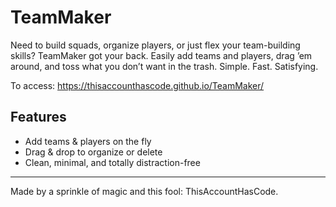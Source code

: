 # TeamMaker

Need to build squads, organize players, or just flex your team-building skills? TeamMaker got your back. Easily add teams and players, drag ’em around, and toss what you don’t want in the trash. Simple. Fast. Satisfying.

To access: https://thisaccounthascode.github.io/TeamMaker/

## Features
- Add teams & players on the fly  
- Drag & drop to organize or delete  
- Clean, minimal, and totally distraction-free

---

Made by a sprinkle of magic and this fool: ThisAccountHasCode.
